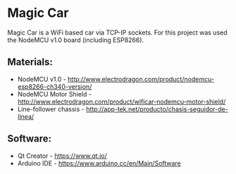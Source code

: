 # Magic Car

Magic Car is a WiFi based car via TCP-IP sockets. For this project was used the NodeMCU v1.0 board (including ESP8266).

## Materials:
* NodeMCU v1.0 -  http://www.electrodragon.com/product/nodemcu-esp8266-ch340-version/
* NodeMCU Motor Shield -  http://www.electrodragon.com/product/wificar-nodemcu-motor-shield/
* Line-follower chassis - http://app-tek.net/producto/chasis-seguidor-de-linea/

## Software:
* Qt Creator - https://www.qt.io/
* Arduino IDE - https://www.arduino.cc/en/Main/Software
